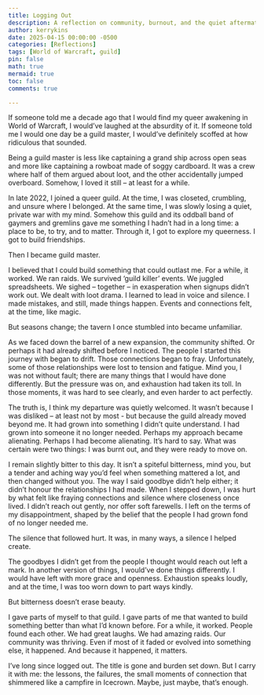 ```yaml
---
title: Logging Out
description: A reflection on community, burnout, and the quiet aftermath of stepping down from guild leadership in World of Warcraft. 
author: kerrykins
date: 2025-04-15 00:00:00 -0500
categories: [Reflections]
tags: [World of Warcraft, guild]
pin: false
math: true
mermaid: true
toc: false
comments: true

---
```


If someone told me a decade ago that I would find my queer awakening in World of Warcraft, I would’ve laughed at the absurdity of it. If someone told me I would one day be a guild master, I would’ve definitely scoffed at how ridiculous that sounded. 

Being a guild master is less like captaining a grand ship across open seas and more like captaining a rowboat made of soggy cardboard. It was a crew where half of them argued about loot, and the other accidentally jumped overboard. Somehow, I loved it still – at least for a while. 

In late 2022, I joined a queer guild. At the time, I was closeted, crumbling, and unsure where I belonged. At the same time, I was slowly losing a quiet, private war with my mind. Somehow this guild and its oddball band of gaymers and gremlins gave me something I hadn’t had in a long time: a place to be, to try, and to matter. Through it, I got to explore my queerness. I got to build friendships. 

Then I became guild master. 

I believed that I could build something that could outlast me. For a while, it worked. We ran raids. We survived ‘guild killer’ events. We juggled spreadsheets. We sighed – together – in exasperation when signups didn’t work out. We dealt with loot drama. I learned to lead in voice and silence. I made mistakes, and still, made things happen. Events and connections felt, at the time, like magic. 

But seasons change; the tavern I once stumbled into became unfamiliar. 

As we faced down the barrel of a new expansion, the community shifted. Or perhaps it had already shifted before I noticed. The people I started this journey with began to drift. Those connections began to fray. Unfortunately, some of those relationships were lost to tension and fatigue. Mind you, I was not without fault; there are many things that I would have done differently. But the pressure was on, and exhaustion had taken its toll. In those moments, it was hard to see clearly, and even harder to act perfectly. 

The truth is, I think my departure was quietly welcomed. It wasn’t because I was disliked – at least not by most - but because the guild already moved beyond me. It had grown into something I didn’t quite understand. I had grown into someone it no longer needed. Perhaps my approach became alienating. Perhaps I had become alienating. It’s hard to say. What was certain were two things: I was burnt out, and they were ready to move on. 

I remain slightly bitter to this day. It isn’t a spiteful bitterness, mind you, but a tender and aching way you’d feel when something mattered a lot, and then changed without you. The way I said goodbye didn’t help either; it didn’t honour the relationships I had made. When I stepped down, I was hurt by what felt like fraying connections and silence where closeness once lived. I didn’t reach out gently, nor offer soft farewells. I left on the terms of my disappointment, shaped by the belief that the people I had grown fond of no longer needed me. 

The silence that followed hurt. It was, in many ways, a silence I helped create. 

The goodbyes I didn’t get from the people I thought would reach out left a mark. In another version of things, I would’ve done things differently. I would have left with more grace and openness. Exhaustion speaks loudly, and at the time, I was too worn down to part ways kindly. 

But bitterness doesn’t erase beauty.

I gave parts of myself to that guild. I gave parts of me that wanted to build something better than what I’d known before. For a while, it worked. People found each other. We had great laughs. We had amazing raids. Our community was thriving. Even if most of it faded or evolved into something else, it happened. And because it happened, it matters. 

I’ve long since logged out. The title is gone and burden set down. But I carry it with me: the lessons, the failures, the small moments of connection that shimmered like a campfire in Icecrown. 
Maybe, just maybe, that’s enough.

